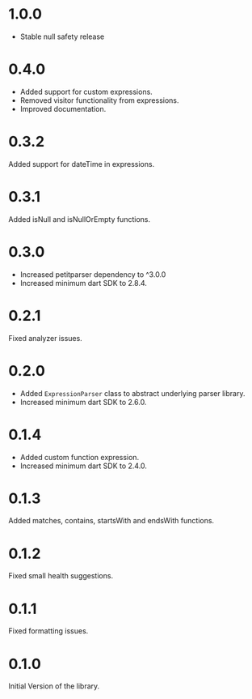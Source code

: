 # 1.0.0
* Stable null safety release

# 0.4.0

* Added support for custom expressions.
* Removed visitor functionality from expressions.
* Improved documentation.

# 0.3.2

Added support for dateTime in expressions.

# 0.3.1

Added isNull and isNullOrEmpty functions.

# 0.3.0

* Increased petitparser dependency to ^3.0.0
* Increased minimum dart SDK to 2.8.4.

# 0.2.1

Fixed analyzer issues.

# 0.2.0

* Added `ExpressionParser` class to abstract underlying parser library.
* Increased minimum dart SDK to 2.6.0.

# 0.1.4

* Added custom function expression.
* Increased minimum dart SDK to 2.4.0.

# 0.1.3

Added matches, contains, startsWith and endsWith functions.

# 0.1.2

Fixed small health suggestions.

# 0.1.1

Fixed formatting issues.

# 0.1.0

Initial Version of the library.